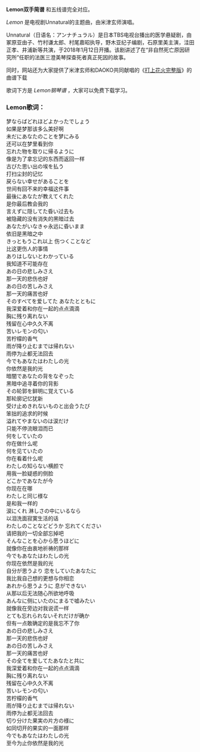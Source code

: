 

**Lemon双手简谱** 和五线谱完全对应。

_Lemon_ 是电视剧Unnatural的主题曲，由米津玄师演唱。

Unnatural（日语名：アンナチュラル）是日本TBS电视台播出的医学悬疑剧，由冢原亚由子、竹村谦太郎、村尾嘉昭执导，野木亚纪子编剧，石原里美主演，洼田正孝、井浦新等共演，于2018年1月12日开播。该剧讲述了在“非自然死亡原因研究所”任职的法医三澄美琴探查死者真正死因的故事。

同时，网站还为大家提供了米津玄师和DAOKO共同献唱的《[打上花火完整版](Music-8884-打上花火-完整版.html
"打上花火完整版")》的曲谱下载

歌词下方是 _Lemon钢琴谱_ ，大家可以免费下载学习。

### Lemon歌词：

梦ならばどれほどよかったでしょう  
如果是梦那该多么美好啊  
未だにあなたのことを梦にみる  
还可以在梦里看到你  
忘れた物を取りに帰るように  
像是为了拿忘记的东西而返回一样  
古びた思い出の埃を払う  
打扫尘封的记忆  
戻らない幸せがあることを  
世间有回不来的幸福这件事  
最後にあなたが教えてくれた  
是你最后教会我的  
言えずに隠してた昏い过去も  
被隐藏的没有消失的黑暗过去  
あなたがいなきゃ永远に昏いまま  
依旧是黑暗之中  
きっともうこれ以上 伤つくことなど  
比这更伤人的事情  
ありはしないとわかっている  
我知道不可能存在  
あの日の悲しみさえ  
那一天的悲伤也好  
あの日の苦しみさえ  
那一天的痛苦也好  
そのすべてを爱してた あなたとともに  
我深爱着和你在一起的点点滴滴  
胸に残り离れない  
残留在心中久久不离  
苦いレモンの匂い  
苦柠檬的香气  
雨が降り止むまでは帰れない  
雨停为止都无法回去  
今でもあなたはわたしの光  
你依然是我的光  
暗闇であなたの背をなぞった  
黑暗中追寻着你的背影  
その轮郭を鲜明に覚えている  
那轮廓记忆犹新  
受け止めきれないものと出会うたび  
笨拙的追求的时候  
溢れてやまないのは涙だけ  
只能不停流眼泪而已  
何をしていたの  
你在做什么呢  
何を见ていたの  
你在看着什么呢  
わたしの知らない横颜で  
用我一脸疑惑的侧脸  
どこかであなたが今  
你现在在哪  
わたしと同じ様な  
是和我一样的  
涙にくれ 淋しさの中にいるなら  
以泪洗面寂寞生活的话  
わたしのことなどどうか 忘れてください  
请把我的一切全部忘掉吧  
そんなことを心から愿うほどに  
就像你在由衷地祈祷的那样  
今でもあなたはわたしの光  
你现在依然是我的光  
自分が思うより 恋をしていたあなたに  
我比我自己想的更想与你相恋  
あれから思うように 息ができない  
从那以后无法随心所欲地呼吸  
あんなに侧にいたのにまるで嘘みたい  
就像我在旁边对我说谎一样  
とても忘れられないそれだけが确か  
但有一点敢确定的是我忘不了你  
あの日の悲しみさえ  
那一天的悲伤也好  
あの日の苦しみさえ  
那一天的痛苦也好  
その全てを爱してたあなたと共に  
我深爱着和你在一起的点点滴滴  
胸に残り离れない  
残留在心中久久不离  
苦いレモンの匂い  
苦柠檬的香气  
雨が降り止むまでは帰れない  
雨停为止都无法回去  
切り分けた果実の片方の様に  
如同切开的果实的一面那样  
今でもあなたはわたしの光  
至今为止你依然是我的光

